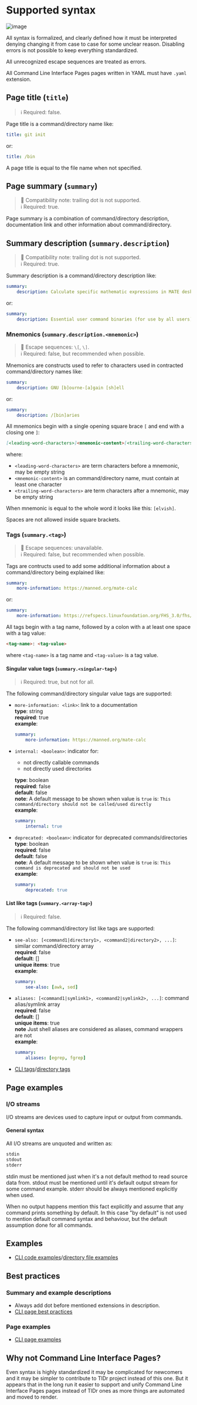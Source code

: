 # Supported syntax

![image](https://img.shields.io/badge/version-3.3.0-green)

All syntax is formalized, and clearly defined how it must be interpreted denying
changing it from case to case for some unclear reason. Disabling errors is not possible
to keep everything standardized.

All unrecognized escape sequences are treated as errors.

All Command Line Interface Pages pages written in YAML must have `.yaml` extension.

## Page title (`title`)

> :information_source: Required: false.

Page title is a command/directory name like:

```yaml
title: git init
```

or:

```yaml
title: /bin
```

A page title is equal to the file name when not specified.

## Page summary (`summary`)

> :bell: Compatibility note: trailing dot is not supported.  
> :information_source: Required: true.

Page summary is a combination of command/directory description,
documentation link and other information about command/directory.

## Summary description (`summary.description`)

> :bell: Compatibility note: trailing dot is not supported.  
> :information_source: Required: true.

Summary description is a command/directory description like:

```yaml
summary:
    description: Calculate specific mathematic expressions in MATE desktop environment
```

or:

```yaml
summary:
    description: Essential user command binaries (for use by all users)
```

### Mnemonics (`summary.description.<mnemonic>`)

> :bookmark_tabs: Escape sequences: `\[`, `\]`.  
> :information_source: Required: false, but recommended when possible.

Mnemonics are constructs used to refer to characters used in contracted command/directory
names like:

```yaml
summary:
    description: GNU [b]ourne-[a]gain [sh]ell
```

or:

```yaml
summary:
    description: /[bin]aries
```

All mnemonics begin with a single opening square brace `[` and end with a
closing one `]`:

```md
[<leading-word-characters>]<mnemonic-content>[<trailing-word-characters>]
```

where:

- `<leading-word-characters>` are term characters before a mnemonic, may be
  empty string
- `<mnemonic-content>` is an command/directory name, must contain at least one character
- `<trailing-word-characters>` are term characters after a mnemonic, may be
  empty string

When mnemonic is equal to the whole word it looks like this: `[elvish]`.

Spaces are not allowed inside square brackets.

### Tags (`summary.<tag>`)

> :bookmark_tabs: Escape sequences: unavailable.  
> :information_source: Required: false, but recommended when possible.

Tags are contructs used to add some additional information about a command/directory
being explained like:

```yaml
summary:
    more-information: https://manned.org/mate-calc
```

or:

```yaml
summary:
    more-information: https://refspecs.linuxfoundation.org/FHS_3.0/fhs/ch03s04.html
```

All tags begin with a tag name, followed by a colon with a at least one space with
a tag value:

```md
<tag-name>: <tag-value>
```

where `<tag-name>` is a tag name and `<tag-value>` is a tag value.

#### Singular value tags (`summary.<singular-tag>`)

> :information_source: Required: true, but not for all.

The following command/directory singular value tags are supported:

- `more-information: <link>`: link to a documentation  
  **type**: string  
  **required**: true  
  **example**:

  ```yaml
  summary:
      more-information: https://manned.org/mate-calc
  ```

- `internal: <boolean>`: indicator for:
  - not directly callable commands
  - not directly used directories
  
  **type**: boolean  
  **required**: false  
  **default**: false  
  **note**: A default message to be shown when value is `true` is: `This command/directory should not be called/used directly`  
  **example**:

  ```yaml
  summary:
      internal: true
  ```

- `deprecated: <boolean>`: indicator for deprecated commands/directories  
  **type**: boolean  
  **required**: false  
  **default**: false  
  **note**: A default message to be shown when value is `true` is: `This command is deprecated and should not be used`  
  **example**:

  ```yaml
  summary:
      deprecated: true
  ```

#### List like tags (`summary.<array-tag>`)

> :information_source: Required: false.

The following command/directory list like tags are supported:

- `see-also: [<command1|directory1>, <command2|directory2>, ...]`: similar command/directory
  array  
  **required**: false  
  **default**: []  
  **unique items**: true  
  **example**:

  ```yaml
  summary:
      see-also: [awk, sed]
  ```

- `aliases: [<command1|symlink1>, <command2|symlink2>, ...]`: command alias/symlink
  array  
  **required**: false  
  **default**: []  
  **unique items**: true  
  **note** Just shell aliases are considered as aliases, command wrappers are not  
  **example**:

  ```yaml
  summary:
      aliases: [egrep, fgrep]
  ```
  
- [CLI tags](./type-specific/cli.md#list-like-tags)/[directory tags](./type-specific/directory.md#list-like-tags)

## Page examples

### I/O streams

I/O streams are devices used to capture input or output from commands.

#### General syntax

All I/O streams are unquoted and written as:

```md
stdin
stdout
stderr
```

stdin must be mentioned just when it's a not default method to read source
data from. stdout must be mentioned until it's default output stream for
some command example. stderr should be always mentioned explicitly when used.

When no output happens mention this fact explicitly and assume that any command
prints something by default. In this case "by default" is not used to mention default
command syntax and behaviour, but the default assumption done for all commands.

## Examples

- [CLI code examples](./type-specific/cli.md#code-examples)/[directory file examples](./type-specific/directory.md#file-examples)

## Best practices

### Summary and example descriptions

- Always add dot before mentioned extensions in description.
- [CLI page best practices](./type-specific/cli.md#best-practices)

### Page examples

- [CLI page examples](./type-specific/cli.md#page-examples)

## Why not Command Line Interface Pages?

Even syntax is highly standardized it may be complicated for newcomers and it may
be simpler to contribute to TlDr project instead of this one. But it appears that
in the long run it easier to support and unify Command Line Interface Pages pages instead of TlDr
ones as more things are automated and moved to render.
